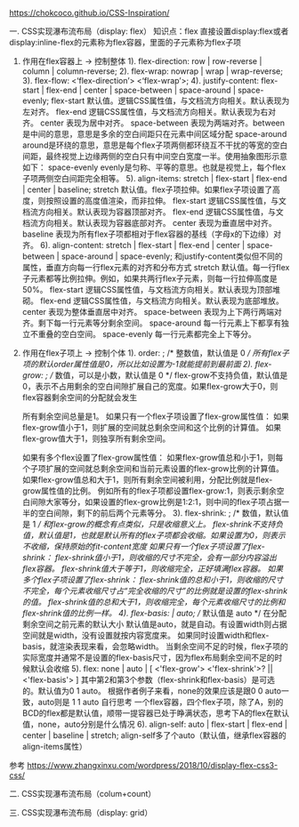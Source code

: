https://chokcoco.github.io/CSS-Inspiration/

一. CSS实现瀑布流布局（display: flex）
知识点：flex
直接设置display:flex或者display:inline-flex的元素称为flex容器，里面的子元素称为flex子项
1. 作用在flex容器上 -> 控制整体
  1). flex-direction: row | row-reverse | column | column-reverse;
  2). flex-wrap: nowrap | wrap | wrap-reverse;
  3). flex-flow: <‘flex-direction’>  <‘flex-wrap’>;
  4). justify-content: flex-start | flex-end | center | space-between | space-around | space-evenly;
    flex-start 默认值。逻辑CSS属性值，与文档流方向相关。默认表现为左对齐。
    flex-end 逻辑CSS属性值，与文档流方向相关。默认表现为右对齐。
    center 表现为居中对齐。
    space-between 表现为两端对齐。between是中间的意思，意思是多余的空白间距只在元素中间区域分配
    space-around around是环绕的意思，意思是每个flex子项两侧都环绕互不干扰的等宽的空白间距，最终视觉上边缘两侧的空白只有中间空白宽度一半。使用抽象图形示意如下：
    space-evenly evenly是匀称、平等的意思。也就是视觉上，每个flex子项两侧空白间距完全相等。
  5). align-items: stretch | flex-start | flex-end | center | baseline;
    stretch 默认值。flex子项拉伸。如果flex子项设置了高度，则按照设置的高度值渲染，而非拉伸。
    flex-start 逻辑CSS属性值，与文档流方向相关。默认表现为容器顶部对齐。
    flex-end 逻辑CSS属性值，与文档流方向相关。默认表现为容器底部对齐。
    center 表现为垂直居中对齐。
    baseline 表现为所有flex子项都相对于flex容器的基线（字母x的下边缘）对齐。
  6). align-content: stretch | flex-start | flex-end | center | space-between | space-around | space-evenly;
    和justify-content类似但不同的属性，垂直方向每一行flex元素的对齐和分布方式
    stretch 默认值。每一行flex子元素都等比例拉伸。例如，如果共两行flex子元素，则每一行拉伸高度是50%。
    flex-start 逻辑CSS属性值，与文档流方向相关。默认表现为顶部堆砌。
    flex-end 逻辑CSS属性值，与文档流方向相关。默认表现为底部堆放。
    center 表现为整体垂直居中对齐。
    space-between 表现为上下两行两端对齐。剩下每一行元素等分剩余空间。
    space-around 每一行元素上下都享有独立不重叠的空白空间。
    space-evenly 每一行元素都完全上下等分。
2. 作用在flex子项上 -> 控制个体
  1). order: <integer>; /* 整数值，默认值是 0 */
    所有flex子项的默认order属性值是0，所以比如设置为-1就能提前到最前面
  2). flex-grow: <number>; /* 数值，可以是小数，默认值是 0 */
    flex-grow不支持负值，默认值是0，表示不占用剩余的空白间隙扩展自己的宽度。如果flex-grow大于0，则flex容器剩余空间的分配就会发生

    所有剩余空间总量是1。
    如果只有一个flex子项设置了flex-grow属性值：
    如果flex-grow值小于1，则扩展的空间就总剩余空间和这个比例的计算值。
    如果flex-grow值大于1，则独享所有剩余空间。

    如果有多个flex设置了flex-grow属性值：
    如果flex-grow值总和小于1，则每个子项扩展的空间就总剩余空间和当前元素设置的flex-grow比例的计算值。
    如果flex-grow值总和大于1，则所有剩余空间被利用，分配比例就是flex-grow属性值的比例。
    例如所有的flex子项都设置flex-grow:1，则表示剩余空白间隙大家等分，如果设置的flex-grow比例是1:2:1，则中间的flex子项占据一半的空白间隙，剩下的前后两个元素等分。
  3). flex-shrink: <number>; /* 数值，默认值是 1 */
    和flex-grow的概念有点类似，只是收缩意义上。 flex-shrink不支持负值，默认值是1，也就是默认所有的flex子项都会收缩。如果设置为0，则表示不收缩，保持原始的fit-content宽度
    如果只有一个flex子项设置了flex-shrink：
    flex-shrink值小于1，则收缩的尺寸不完全，会有一部分内容溢出flex容器。
    flex-shrink值大于等于1，则收缩完全，正好填满flex容器。
    如果多个flex子项设置了flex-shrink：
    flex-shrink值的总和小于1，则收缩的尺寸不完全，每个元素收缩尺寸占“完全收缩的尺寸”的比例就是设置的flex-shrink的值。
    flex-shrink值的总和大于1，则收缩完全，每个元素收缩尺寸的比例和flex-shrink值的比例一样。
  4). flex-basis: <length> | auto; /* 默认值是 auto */
    在分配剩余空间之前元素的默认大小
    默认值是auto，就是自动。有设置width则占据空间就是width，没有设置就按内容宽度来。
    如果同时设置width和flex-basis，就渲染表现来看，会忽略width。
    当剩余空间不足的时候，flex子项的实际宽度并通常不是设置的flex-basis尺寸，因为flex布局剩余空间不足的时候默认会收缩
  5). flex: none | auto | [ <'flex-grow'> <'flex-shrink'>? || <'flex-basis'> ]
    其中第2和第3个参数（flex-shrink和flex-basis）是可选的。默认值为0 1 auto。
    根据作者例子来看，none的效果应该是跟0 0 auto一致，auto则是 1 1 auto
    自行思考 一个flex容器，四个flex子项，除了A，别的BCD的flex都是默认值，顺带一提容器已处于睁满状态，思考下A的flex在默认值，none，auto分别是什么情况
  6). align-self: auto | flex-start | flex-end | center | baseline | stretch;
    align-self多了个auto（默认值，继承flex容器的align-items属性）

参考 https://www.zhangxinxu.com/wordpress/2018/10/display-flex-css3-css/

二. CSS实现瀑布流布局（colum+count）


三. CSS实现瀑布流布局（display: grid）


